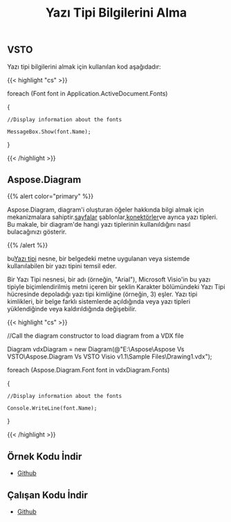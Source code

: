 ﻿---
title: Yazı Tipi Bilgilerini Alma
type: docs
weight: 80
url: /tr/net/retrieving-font-information/
---
## **VSTO**
Yazı tipi bilgilerini almak için kullanılan kod aşağıdadır:

{{< highlight "cs" >}}

  foreach (Font font in Application.ActiveDocument.Fonts)

 {

    //Display information about the fonts

    MessageBox.Show(font.Name);

 }

{{< /highlight >}}
## **Aspose.Diagram**
{{% alert color="primary" %}} 

 Aspose.Diagram, diagram'i oluşturan öğeler hakkında bilgi almak için mekanizmalara sahiptir.[sayfalar](https://reference.aspose.com/diagram/net/aspose.diagram/pagecollection) şablonlar,[konektörler](/diagram/tr/net/retrieving-connector-information/)ve ayrıca yazı tipleri. Bu makale, bir diagram'de hangi yazı tiplerinin kullanıldığını nasıl bulacağınızı gösterir.

{{% /alert %}} 

 bu[Yazı tipi](https://reference.aspose.com/diagram/net/aspose.diagram/font) nesne, bir belgedeki metne uygulanan veya sistemde kullanılabilen bir yazı tipini temsil eder.

Bir Yazı Tipi nesnesi, bir adı (örneğin, "Arial"), Microsoft Visio'in bu yazı tipiyle biçimlendirilmiş metni içeren bir şeklin Karakter bölümündeki Yazı Tipi hücresinde depoladığı yazı tipi kimliğine (örneğin, 3) eşler. Yazı tipi kimlikleri, bir belge farklı sistemlerde açıldığında veya yazı tipleri yüklendiğinde veya kaldırıldığında değişebilir.

{{< highlight "cs" >}}

  //Call the diagram constructor to load diagram from a VDX file

 Diagram vdxDiagram = new Diagram(@"E:\Aspose\Aspose Vs VSTO\Aspose.Diagram Vs VSTO Visio v1.1\Sample Files\Drawing1.vdx");

 foreach (Aspose.Diagram.Font font in vdxDiagram.Fonts)

 {

    //Display information about the fonts

    Console.WriteLine(font.Name);

 }

{{< /highlight >}}
## **Örnek Kodu İndir**
- [Github](https://github.com/aspose-diagram/Aspose.Diagram-for-.NET/releases/tag/AsposeDiagramVsVSTOv1.1)
## **Çalışan Kodu İndir**
- [Github](https://github.com/aspose-diagram/Aspose.Diagram-for-.NET/tree/master/Plugins/Aspose.Diagram%20Vs%20VSTO%20Visio/Code%20Comparison%20of%20Common%20Features/Retrieving%20Font%20Information)
